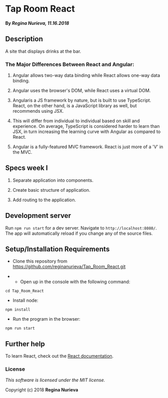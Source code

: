 # Tap Room React

#### By _Regina Nurieva, 11.16.2018_

## Description

A site that displays drinks at the bar.

### The Major Differences Between React and Angular:

1. Angular allows two-way data binding while React allows one-way data binding.

2. Angular uses the browser's DOM, while React uses a virtual DOM.

3. Angularis a JS framework by nature, but is built to use TypeScript. React, on the other hand, is a JavaScript library as well, but recommends using JSX.

4. This will differ from individual to individual based on skill and experience. On average, TypeScript is considered harder to learn than JSX, in turn increasing the learning curve with Angular as compared to React.

5. Angular is a fully-featured MVC framework. React is just more of a 'V' in the MVC.


## Specs week I

1. Separate application into components.

2. Create basic structure of application.

3. Add routing to the application.

## Development server

Run `npm run start` for a dev server. Navigate to `http://localhost:8080/`. The app will automatically reload if you change any of the source files.

## Setup/Installation Requirements

* Clone this repository from https://github.com/reginanurieva/Tap_Room_React.git

* * Open up in the console with the following command:
```
cd Tap_Room_React
```
* Install node:
```
npm install
```
* Run the program in the browser:
```
npm run start
```

## Further help

To learn React, check out the [React documentation](https://reactjs.org/).

### License

*This software is licensed under the MIT license.*

Copyright (c) 2018 **Regina Nurieva**